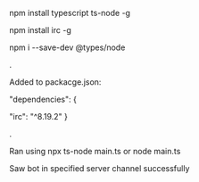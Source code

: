 npm install typescript ts-node -g

npm install irc -g

npm i --save-dev @types/node

.

Added to packacge.json:

"dependencies": {

"irc": "^8.19.2"
}

.

Ran using npx ts-node main.ts or node main.ts

Saw bot in specified server channel successfully
